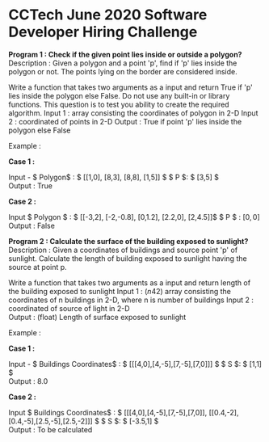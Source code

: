 # CCTech June 2020 Software Developer Hiring Challenge

<b>Program 1 : Check if the given point lies inside or outside a polygon?</b><br>
Description : Given a polygon and a point 'p', find if 'p' lies inside the polygon or not. The points lying on the border are considered inside.

	
Write a function that takes two arguments as a input and return True if 'p' lies inside the polygon else False.
Do not use any built-in or library functions. This question is to test you ability to create the required algorithm.
Input 1 : array consisting the coordinates of polygon in 2-D
Input 2 : coordinated of points in 2-D
Output : True if point 'p' lies inside the polygon else False

Example :

<b>Case 1 :</b>

Input -
$ Polygon$ : $ [[1,0], [8,3], [8,8], [1,5]] $
$ P $: $ [3,5] $
<br>Output : True

<b>Case 2 :</b>

Input
$ Polygon $ : $ [[-3,2], [-2,-0.8], [0,1.2], [2.2,0], [2,4.5]]$
$ P $ : $[0,0]$
<br>Output : False



<b>Program 2 : Calculate the surface of the building exposed to sunlight?</b><br>
Description : Given a coordinates of buildings and source point 'p' of sunlight. Calculate the length of building exposed to sunlight having the source at point p.




Write a function that takes two arguments as a input and return length of the building exposed to sunlight
Input 1 : $(n42)$ array consisting the coordinates of n buildings in 2-D, where n is number of buildings
Input 2 : coordinated of source of light in 2-D
<br>Output : (float) Length of surface exposed to sunlight

Example :

<b>Case 1 :</b>

Input -
$ Buildings Coordinates$ : $ [[[4,0],[4,-5],[7,-5],[7,0]]] $
$ S $: $ [1,1] $
<br>Output : 8.0

<b>Case 2 :</b>

Input
$ Buildings Coordinates$ : $ [[[4,0],[4,-5],[7,-5],[7,0]], [[0.4,-2],[0.4,-5],[2.5,-5],[2.5,-2]]] $
$ S $: $ [-3.5,1] $
<br>Output : To be calculated
